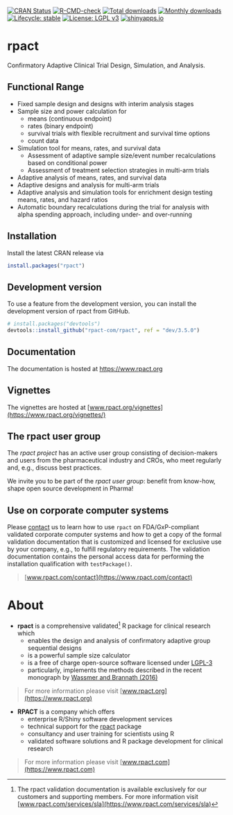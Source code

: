  <!-- badges: start -->
[![CRAN Status](https://www.r-pkg.org/badges/version/rpact)](https://cran.r-project.org/package=rpact)
[![R-CMD-check](https://github.com/rpact-com/rpact/actions/workflows/R-CMD-check.yaml/badge.svg)](https://github.com/rpact-com/rpact/actions/workflows/R-CMD-check.yaml)
[![Total downloads](https://cranlogs.r-pkg.org/badges/grand-total/rpact?color=blue)](https://CRAN.R-project.org/package=rpact)
[![Monthly downloads](https://cranlogs.r-pkg.org/badges/rpact?color=blue)](https://CRAN.R-project.org/package=rpact)
[![Lifecycle: stable](https://img.shields.io/badge/lifecycle-stable-brightgreen.svg)](https://lifecycle.r-lib.org/articles/stages.html#stable)
[![License: LGPL v3](https://img.shields.io/badge/License-LGPL_v3-blue.svg)](https://www.gnu.org/licenses/lgpl-3.0)
[![shinyapps.io](https://img.shields.io/badge/Shiny-shinyapps.io-blue?style=flat&labelColor=white&logo=RStudio&logoColor=blue)](https://rpact.shinyapps.io/cloud/)
 <!-- badges: end -->

# rpact

Confirmatory Adaptive Clinical Trial Design, Simulation, and Analysis.

## Functional Range

-   Fixed sample design and designs with interim analysis stages
-   Sample size and power calculation for
    -   means (continuous endpoint)
    -   rates (binary endpoint)
    -   survival trials with flexible recruitment and survival time
        options
    -   count data
-   Simulation tool for means, rates, and survival data
    -   Assessment of adaptive sample size/event number recalculations
        based on conditional power
    -   Assessment of treatment selection strategies in multi-arm trials
-   Adaptive analysis of means, rates, and survival data
-   Adaptive designs and analysis for multi-arm trials
-   Adaptive analysis and simulation tools for enrichment design testing
    means, rates, and hazard ratios
-   Automatic boundary recalculations during the trial for analysis with
    alpha spending approach, including under- and over-running

## Installation

Install the latest CRAN release via

``` r
install.packages("rpact")
```

## Development version

To use a feature from the development version, you can install the
development version of rpact from GitHub.

``` r
# install.packages("devtools")
devtools::install_github("rpact-com/rpact", ref = "dev/3.5.0")
```

## Documentation

The documentation is hosted at <https://www.rpact.org>

## Vignettes

The vignettes are hosted at
[www.rpact.org/vignettes](https://www.rpact.org/vignettes/)

## The rpact user group

The *rpact project* has an active user group consisting of
decision-makers and users from the pharmaceutical industry and CROs, who
meet regularly and, e.g., discuss best practices.

We invite you to be part of the *rpact user group*: benefit from
know-how, shape open source development in Pharma!

## Use on corporate computer systems

Please [contact](https://www.rpact.com/contact) us to learn how to use
`rpact` on FDA/GxP-compliant validated corporate computer systems and
how to get a copy of the formal validation documentation that is
customized and licensed for exclusive use by your company, e.g., to
fulfill regulatory requirements. The validation documentation contains
the personal access data for performing the installation qualification
with `testPackage()`.

> [www.rpact.com/contact](https://www.rpact.com/contact)

# About

-   **rpact** is a comprehensive validated[^1] R package for clinical
    research which
    -   enables the design and analysis of confirmatory adaptive group
        sequential designs
    -   is a powerful sample size calculator
    -   is a free of charge open-source software licensed under
        [LGPL-3](https://cran.r-project.org/web/licenses/LGPL-3)
    -   particularly, implements the methods described in the recent
        monograph by [Wassmer and Brannath
        (2016)](https://doi.org/10.1007%2F978-3-319-32562-0)

> For more information please visit
> [www.rpact.org](https://www.rpact.org)

-   **RPACT** is a company which offers
    -   enterprise R/Shiny software development services
    -   technical support for the
        [rpact](https://cran.r-project.org/package=rpact) package
    -   consultancy and user training for scientists using R
    -   validated software solutions and R package development for
        clinical research

> For more information please visit
> [www.rpact.com](https://www.rpact.com)

[^1]: The rpact validation documentation is available exclusively for
    our customers and supporting members. For more information visit
    [www.rpact.com/services/sla](https://www.rpact.com/services/sla)

